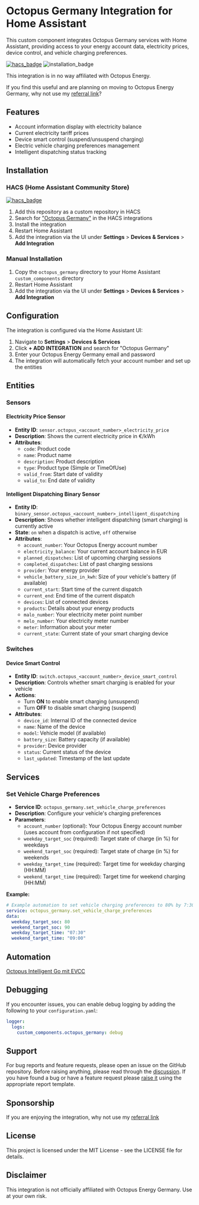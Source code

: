 # Octopus Germany Integration for Home Assistant

This custom component integrates Octopus Germany services with Home Assistant, providing access to your energy account data, electricity prices, device control, and vehicle charging preferences.


[![hacs_badge](https://img.shields.io/badge/HACS-Custom-41BDF5.svg)](https://github.com/hacs/integration)
![installation_badge](https://img.shields.io/badge/dynamic/json?color=41BDF5&logo=home-assistant&label=integration%20usage&suffix=%20installs&cacheSeconds=15600&url=https://analytics.home-assistant.io/custom_integrations.json&query=$.octopus_germany.total)

This integration is in no way affiliated with Octopus Energy.

If you find this useful and are planning on moving to Octopus Energy Germany, why not use my [referral link](https://share.octopusenergy.de/free-cat-744)?

## Features

- Account information display with electricity balance
- Current electricity tariff prices
- Device smart control (suspend/unsuspend charging)
- Electric vehicle charging preferences management
- Intelligent dispatching status tracking

## Installation

### HACS (Home Assistant Community Store)

[![hacs_badge](https://img.shields.io/badge/HACS-Default-41BDF5.svg?style=for-the-badge)](https://github.com/hacs/integration) 

1. Add this repository as a custom repository in HACS
2. Search for ["Octopus Germany"](https://my.home-assistant.io/redirect/hacs_repository/?owner=thecem&repository=octopus_germany&category=integration) in the HACS integrations
3. Install the integration
4. Restart Home Assistant
5. Add the integration via the UI under **Settings** > **Devices & Services** > **Add Integration**

### Manual Installation

1. Copy the `octopus_germany` directory to your Home Assistant `custom_components` directory
2. Restart Home Assistant
3. Add the integration via the UI under **Settings** > **Devices & Services** > **Add Integration**

## Configuration

The integration is configured via the Home Assistant UI:

1. Navigate to **Settings** > **Devices & Services**
2. Click **+ ADD INTEGRATION** and search for "Octopus Germany"
3. Enter your Octopus Energy Germany email and password
4. The integration will automatically fetch your account number and set up the entities

## Entities

### Sensors

#### Electricity Price Sensor

- **Entity ID**: `sensor.octopus_<account_number>_electricity_price`
- **Description**: Shows the current electricity price in €/kWh
- **Attributes**:
  - `code`: Product code
  - `name`: Product name
  - `description`: Product description
  - `type`: Product type (Simple or TimeOfUse)
  - `valid_from`: Start date of validity
  - `valid_to`: End date of validity

#### Intelligent Dispatching Binary Sensor

- **Entity ID**: `binary_sensor.octopus_<account_number>_intelligent_dispatching`
- **Description**: Shows whether intelligent dispatching (smart charging) is currently active
- **State**: `on` when a dispatch is active, `off` otherwise
- **Attributes**:
  - `account_number`: Your Octopus Energy account number
  - `electricity_balance`: Your current account balance in EUR
  - `planned_dispatches`: List of upcoming charging sessions
  - `completed_dispatches`: List of past charging sessions
  - `provider`: Your energy provider
  - `vehicle_battery_size_in_kwh`: Size of your vehicle's battery (if available)
  - `current_start`: Start time of the current dispatch
  - `current_end`: End time of the current dispatch
  - `devices`: List of connected devices
  - `products`: Details about your energy products
  - `malo_number`: Your electricity meter point number
  - `melo_number`: Your electricity meter number
  - `meter`: Information about your meter
  - `current_state`: Current state of your smart charging device

### Switches

#### Device Smart Control

- **Entity ID**: `switch.octopus_<account_number>_device_smart_control`
- **Description**: Controls whether smart charging is enabled for your vehicle
- **Actions**:
  - Turn **ON** to enable smart charging (unsuspend)
  - Turn **OFF** to disable smart charging (suspend)
- **Attributes**:
  - `device_id`: Internal ID of the connected device
  - `name`: Name of the device
  - `model`: Vehicle model (if available)
  - `battery_size`: Battery capacity (if available)
  - `provider`: Device provider
  - `status`: Current status of the device
  - `last_updated`: Timestamp of the last update

## Services

### Set Vehicle Charge Preferences

- **Service ID**: `octopus_germany.set_vehicle_charge_preferences`
- **Description**: Configure your vehicle's charging preferences
- **Parameters**:
  - `account_number` (optional): Your Octopus Energy account number (uses account from configuration if not specified)
  - `weekday_target_soc` (required): Target state of charge (in %) for weekdays
  - `weekend_target_soc` (required): Target state of charge (in %) for weekends
  - `weekday_target_time` (required): Target time for weekday charging (HH:MM)
  - `weekend_target_time` (required): Target time for weekend charging (HH:MM)

**Example:**

```yaml
# Example automation to set vehicle charging preferences to 80% by 7:30 AM on weekdays and 90% by 9:00 AM on weekends
service: octopus_germany.set_vehicle_charge_preferences
data:
  weekday_target_soc: 80
  weekend_target_soc: 90
  weekday_target_time: "07:30"
  weekend_target_time: "09:00"
```
## Automation

[Octopus Intelligent Go mit EVCC](https://github.com/ha-puzzles/homeassistant-puzzlepieces/blob/main/use-cases/stromtarife/octopus-intelligent-go/README.md)

## Debugging

If you encounter issues, you can enable debug logging by adding the following to your `configuration.yaml`:

```yaml
logger:
  logs:
    custom_components.octopus_germany: debug
```

## Support

For bug reports and feature requests, please open an issue on the GitHub repository.
Before raising anything, please read through the [discussion](https://github.io/thecem/octopus_germany/discussions). 
If you have found a bug or have a feature request please [raise it](https://github.io/thecem/octopus_germany/issues) using the appropriate report template.

## Sponsorship

If you are enjoying the integration, why not use my [referral link](https://share.octopusenergy.de/free-cat-744)

## License

This project is licensed under the MIT License - see the LICENSE file for details.

## Disclaimer

This integration is not officially affiliated with Octopus Energy Germany. Use at your own risk.
